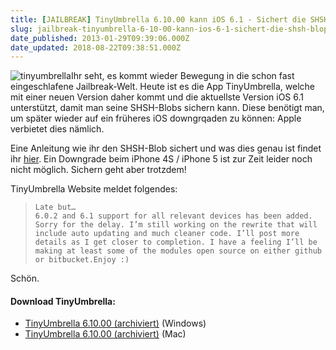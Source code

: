 ```yaml
---
title: [JAILBREAK] TinyUmbrella 6.10.00 kann iOS 6.1 - Sichert die SHSH Blobs
slug: jailbreak-tinyumbrella-6-10-00-kann-ios-6-1-sichert-die-shsh-blops
date_published: 2013-01-29T09:39:06.000Z
date_updated: 2018-08-22T09:38:51.000Z
---
```


![tinyumbrella](//picdump.thafaker.de/2012/11/tinyumbrella-100x100.png)Ihr seht, es kommt wieder Bewegung in die schon fast eingeschlafene Jailbreak-Welt. Heute ist es die App TinyUmbrella, welche mit einer neuen Version daher kommt und die aktuellste Version iOS 6.1 unterstützt, damit man seine SHSH-Blobs sichern kann. Diese benötigt man, um später wieder auf ein früheres iOS downgrqaden zu können: Apple verbietet dies nämlich. 

Eine Anleitung wie ihr den SHSH-Blob sichert und was dies genau ist findet ihr [hier](__GHOST_URL__/iphone-3g-iphone-3gs-iphone-4-iphone-4s-iphone-5-shsh-blob-sichern-anleitung-update/). Ein Downgrade beim iPhone 4S / iPhone 5 ist zur Zeit leider noch nicht möglich. Sichern geht aber trotzdem!

TinyUmbrella Website meldet folgendes:

>     Late but…
>     6.0.2 and 6.1 support for all relevant devices has been added. Sorry for the delay. I’m still working on the rewrite that will include auto updating and much cleaner code. I’ll post more details as I get closer to completion. I have a feeling I’ll be making at least some of the modules open source on either github or bitbucket.Enjoy :)

Schön.

#### Download TinyUmbrella:

- [TinyUmbrella 6.10.00 (archiviert)](http://web.archive.org/web/20130620154712/http://cache.firmwareumbrella.com/downloads/tinyumbrella-6.10.00.exe) (Windows)
- [TinyUmbrella 6.10.00 (archiviert)](http://web.archive.org/web/20130620140518/http://cache.firmwareumbrella.com/downloads/TinyUmbrella-6.10.00.app.zip) (Mac)
